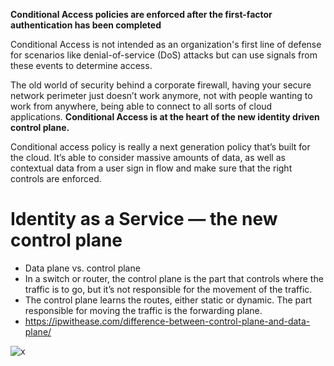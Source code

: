 **Conditional Access policies are enforced after the first-factor authentication has been completed**

Conditional Access is not intended as an organization's first line of defense for scenarios like denial-of-service (DoS) attacks but can use signals from these events to determine access.

The old world of security behind a corporate firewall, having your secure network perimeter just doesn’t work anymore, not with people wanting to work from anywhere, being able to connect to all sorts of cloud applications.
**Conditional Access is at the heart of the new identity driven control plane.**

Conditional access policy is really a next generation policy that’s built for the cloud. It’s able to consider massive amounts of data, as well as contextual data from a user sign in flow and make sure that the right controls are enforced.

# Identity as a Service — the new control plane
  - Data plane vs. control plane
  - In a switch or router, the control plane is the part that controls where the traffic is to go, but it’s not responsible for the movement of the traffic.
  - The control plane learns the routes, either static or dynamic. The part responsible for moving the traffic is the forwarding plane. 
  - https://ipwithease.com/difference-between-control-plane-and-data-plane/ 
  
![x](https://i.imgur.com/cC4JIhI.png)  
